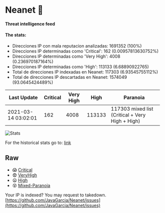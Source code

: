 # Neanet :hocho:
#### Threat intelligence feed
#### The stats:

- Direcciones IP con mala reputacion analizadas: 1691352 (100%)
- Direcciones IP determinadas como 'Critical':  162 (0.00957813630752%)
- Direcciones IP determinadas como 'Very High':  4008 (0.236970187164%)
- Direcciones IP determinadas como 'High':  113133 (6.68890922765)
- Total de direcciones IP indexadas en Neanet:  117303 (6.93545755112%)
- Total de direcciones IP descartadas en Neanet:  1574049 (93.0645424489%)

| Last Update | Critical | Very High | High | Paranoia |
| --- | --- | --- | --- | --- |
| 2021-03-14 03:02:01 | 162 | 4008 | 113133 | 117303 mixed list (Critical + Very High + High)|

![Stats](https://docs.google.com/spreadsheets/d/e/2PACX-1vSnaNMIXVabIpDJjufMlzH7poXnshF3mgd8Is1g9ytUEzVsP5my4Trn8f-xkoLLQ38xpL3HtmUexLo6/pubchart?oid=501124687&format=image)

For the historical stats go to: [link](/stats.csv)
## Raw
- :scream: [Critical](https://raw.githubusercontent.com/JavaGarcia/Neanet/master/blacklists/neanet_critical.txt)
- :fearful: [VeryHigh](https://raw.githubusercontent.com/JavaGarcia/Neanet/master/blacklists/neanet_veryHigh.txtt)
- :frowning: [High](https://raw.githubusercontent.com/JavaGarcia/Neanet/master/blacklists/neanet_high.txt)
- :dizzy_face: [Mixed-Paranoia](https://raw.githubusercontent.com/JavaGarcia/Neanet/master/blacklists/neanet_all.txt)


Your IP is indexed? You may request to takedown. [https://github.com/JavaGarcia/Neanet/issues](https://github.com/JavaGarcia/Neanet/issues)
















































































































































































































































































































































































































































































































































































































































































































































































































































































































































































































































































































































































































































































































































































































































































































































































































































































































































































































































































































































































































































































































































































































































































































































































































































































































































































































































































































































































































































































































































































































































































































































































































































































































































































































































































































































































































































































































































































































































































































































































































































































































































































































































































































































































































































































































































































































































































































































































































































































































































































































































